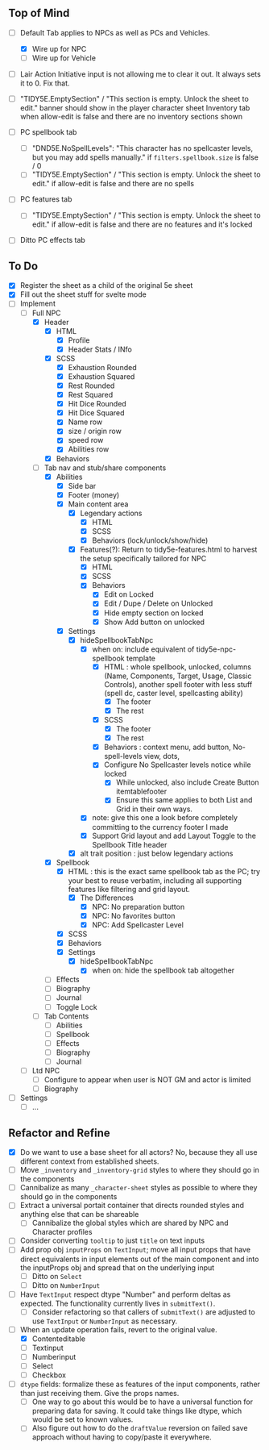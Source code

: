## Top of Mind

- [ ] Default Tab applies to NPCs as well as PCs and Vehicles. 
  - [x] Wire up for NPC
  - [ ] Wire up for Vehicle
- [ ] Lair Action Initiative input is not allowing me to clear it out. It always sets it to 0. Fix that.
- [ ] "TIDY5E.EmptySection" / "This section is empty. Unlock the sheet to edit." banner should show in the player character sheet Inventory tab when allow-edit is false and there are no inventory sections shown
- [ ] PC spellbook tab
  - [ ] "DND5E.NoSpellLevels": "This character has no spellcaster levels, but you may add spells manually." if `filters.spellbook.size` is false / 0
  - [ ] "TIDY5E.EmptySection" / "This section is empty. Unlock the sheet to edit." if allow-edit is false and there are no spells
- [ ] PC features tab
  - [ ] "TIDY5E.EmptySection" / "This section is empty. Unlock the sheet to edit." if allow-edit is false and there are no features and it's locked
- [ ] Ditto PC effects tab


## To Do


- [x] Register the sheet as a child of the original 5e sheet
- [x] Fill out the sheet stuff for svelte mode
- [ ] Implement
  - [ ] Full NPC
    - [x] Header
      - [x] HTML
        - [x] Profile
        - [x] Header Stats / INfo
      - [x] SCSS
        - [x] Exhaustion Rounded
        - [x] Exhaustion Squared
        - [x] Rest Rounded
        - [x] Rest Squared
        - [x] Hit Dice Rounded
        - [x] Hit Dice Squared
        - [x] Name row
        - [x] size / origin row
        - [x] speed row
        - [x] Abilities row
      - [x] Behaviors
    - [ ] Tab nav and stub/share components
      - [x] Abilities
        - [x] Side bar
        - [x] Footer (money)
        - [x] Main content area
          - [x] Legendary actions
            - [x] HTML
            - [x] SCSS
            - [x] Behaviors (lock/unlock/show/hide)
          - [x] Features(?): Return to tidy5e-features.html to harvest the setup specifically tailored for NPC
            - [x] HTML
            - [x] SCSS
            - [x] Behaviors
              - [x] Edit on Locked
              - [x] Edit / Dupe / Delete on Unlocked
              - [x] Hide empty section on locked
              - [x] Show Add button on unlocked
        - [x] Settings
          - [x] hideSpellbookTabNpc
            - [x] when on: include equivalent of tidy5e-npc-spellbook template
              - [x] HTML : whole spellbook, unlocked, columns (Name, Components, Target, Usage, Classic Controls), another spell footer with less stuff (spell dc, caster level, spellcasting ability)
                - [x] The footer
                - [x] The rest
              - [x] SCSS
                - [x] The footer
                - [x] The rest
              - [x] Behaviors : context menu, add button, No-spell-levels view, dots, 
              - [x] Configure No Spellcaster levels notice while locked
                - [x] While unlocked, also include Create Button itemtablefooter
                - [x] Ensure this same applies to both List and Grid in their own ways.
            - [x] note: give this one a look before completely committing to the currency footer I made
            - [x] Support Grid layout and add Layout Toggle to the Spellbook Title header
          - [x] alt trait position : just below legendary actions
      - [x] Spellbook
        - [x] HTML : this is the exact same spellbook tab as the PC; try your best to reuse verbatim, including all supporting features like filtering and grid layout.
          - [x] The Differences
            - [x] NPC: No preparation button
            - [x] NPC: No favorites button
            - [x] NPC: Add Spellcaster Level
        - [x] SCSS
        - [x] Behaviors
        - [x] Settings
            - [x] hideSpellbookTabNpc
              - [x] when on: hide the spellbook tab altogether
      - [ ] Effects
      - [ ] Biography
      - [ ] Journal
      - [ ] Toggle Lock
    - [ ] Tab Contents
      - [ ] Abilities
      - [ ] Spellbook
      - [ ] Effects
      - [ ] Biography
      - [ ] Journal
  - [ ] Ltd NPC
    - [ ] Configure to appear when user is NOT GM and actor is limited
    - [ ] Biography
- [ ] Settings
  - [ ] ...

## Refactor and Refine

- [x] Do we want to use a base sheet for all actors? No, because they all use different context from established sheets.
- [ ] Move `_inventory` and `_inventory-grid` styles to where they should go in the components
- [ ] Cannibalize as many `_character-sheet` styles as possible to where they should go in the components
- [ ] Extract a universal portait container that directs rounded styles and anything else that can be shareable
  - [ ] Cannibalize the global styles which are shared by NPC and Character profiles
- [ ] Consider converting `tooltip` to just `title` on text inputs
- [ ] Add prop obj `inputProps` on `TextInput`; move all input props that have direct equivalents in input elements out of the main component and into the inputProps obj and spread that on the underlying input
  - [ ] Ditto on `Select`
  - [ ] Ditto on `NumberInput`
- [ ] Have `TextInput` respect dtype "Number" and perform deltas as expected. The functionality currently lives in `submitText()`.
  - [ ] Consider refactoring so that callers of `submitText()` are adjusted to use `TextInput` or `NumberInput` as necessary.
- [ ] When an update operation fails, revert to the original value.
  - [x] Contenteditable
  - [ ] Textinput
  - [ ] Numberinput
  - [ ] Select
  - [ ] Checkbox
- [ ] `dtype` fields: formalize these as features of the input components, rather than just receiving them. Give the props names.
  - [ ] One way to go about this would be to have a universal function for preparing data for saving. It could take things like dtype, which would be set to known values.
  - [ ] Also figure out how to do the `draftValue` reversion on failed save approach without having to copy/paste it everywhere.